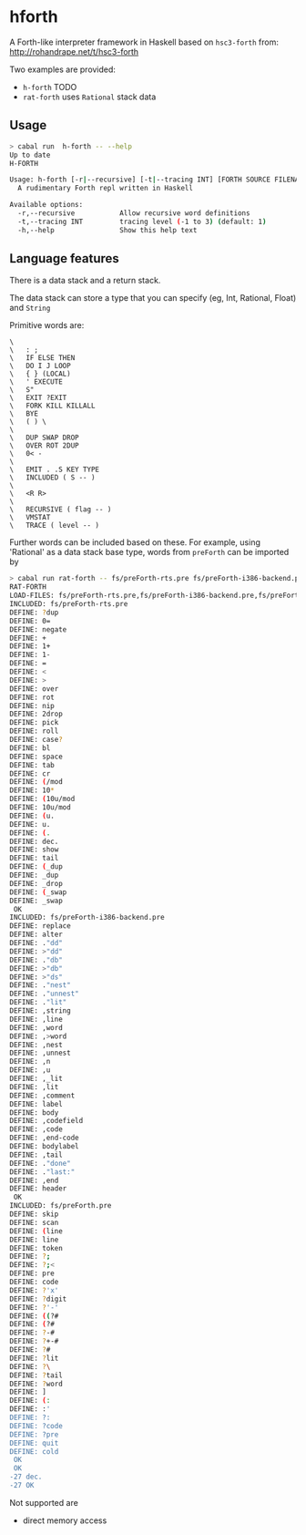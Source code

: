 # hforth

A Forth-like interpreter framework in Haskell
based on `hsc3-forth` from: http://rohandrape.net/t/hsc3-forth

Two examples are provided:
* `h-forth` TODO
* `rat-forth` uses `Rational` stack data

## Usage

```sh
> cabal run  h-forth -- --help
Up to date
H-FORTH

Usage: h-forth [-r|--recursive] [-t|--tracing INT] [FORTH SOURCE FILENAMES...]
  A rudimentary Forth repl written in Haskell

Available options:
  -r,--recursive           Allow recursive word definitions
  -t,--tracing INT         tracing level (-1 to 3) (default: 1)
  -h,--help                Show this help text
```

## Language features

There is a data stack and a return stack.

The data stack can store a type that you can specify (eg, Int, Rational, Float) and `String`

Primitive words are:

```Forth
\
\   : ;
\   IF ELSE THEN
\   DO I J LOOP
\   { } (LOCAL)
\   ' EXECUTE
\   S"
\   EXIT ?EXIT
\   FORK KILL KILLALL
\   BYE
\   ( ) \
\
\   DUP SWAP DROP
\   OVER ROT 2DUP
\   0< -
\
\   EMIT . .S KEY TYPE
\   INCLUDED ( S -- )
\
\   <R R>
\
\   RECURSIVE ( flag -- )
\   VMSTAT
\   TRACE ( level -- )
```

Further words can be included based on these. For example, using 'Rational' as
a data stack base type, words from `preForth` can be imported by

```sh
> cabal run rat-forth -- fs/preForth-rts.pre fs/preForth-i386-backend.pre fs/preForth.pre
RAT-FORTH
LOAD-FILES: fs/preForth-rts.pre,fs/preForth-i386-backend.pre,fs/preForth.pre
INCLUDED: fs/preForth-rts.pre
DEFINE: ?dup
DEFINE: 0=
DEFINE: negate
DEFINE: +
DEFINE: 1+
DEFINE: 1-
DEFINE: =
DEFINE: <
DEFINE: >
DEFINE: over
DEFINE: rot
DEFINE: nip
DEFINE: 2drop
DEFINE: pick
DEFINE: roll
DEFINE: case?
DEFINE: bl
DEFINE: space
DEFINE: tab
DEFINE: cr
DEFINE: (/mod
DEFINE: 10*
DEFINE: (10u/mod
DEFINE: 10u/mod
DEFINE: (u.
DEFINE: u.
DEFINE: (.
DEFINE: dec.
DEFINE: show
DEFINE: tail
DEFINE: (_dup
DEFINE: _dup
DEFINE: _drop
DEFINE: (_swap
DEFINE: _swap
 OK
INCLUDED: fs/preForth-i386-backend.pre
DEFINE: replace
DEFINE: alter
DEFINE: ."dd"
DEFINE: >"dd"
DEFINE: ."db"
DEFINE: >"db"
DEFINE: >"ds"
DEFINE: ."nest"
DEFINE: ."unnest"
DEFINE: ."lit"
DEFINE: ,string
DEFINE: ,line
DEFINE: ,word
DEFINE: ,>word
DEFINE: ,nest
DEFINE: ,unnest
DEFINE: ,n
DEFINE: ,u
DEFINE: ,_lit
DEFINE: ,lit
DEFINE: ,comment
DEFINE: label
DEFINE: body
DEFINE: ,codefield
DEFINE: ,code
DEFINE: ,end-code
DEFINE: bodylabel
DEFINE: ,tail
DEFINE: ."done"
DEFINE: ."last:"
DEFINE: ,end
DEFINE: header
 OK
INCLUDED: fs/preForth.pre
DEFINE: skip
DEFINE: scan
DEFINE: (line
DEFINE: line
DEFINE: token
DEFINE: ?;
DEFINE: ?;<
DEFINE: pre
DEFINE: code
DEFINE: ?'x'
DEFINE: ?digit
DEFINE: ?'-'
DEFINE: ((?#
DEFINE: (?#
DEFINE: ?-#
DEFINE: ?+-#
DEFINE: ?#
DEFINE: ?lit
DEFINE: ?\
DEFINE: ?tail
DEFINE: ?word
DEFINE: ]
DEFINE: (:
DEFINE: :'
DEFINE: ?:
DEFINE: ?code
DEFINE: ?pre
DEFINE: quit
DEFINE: cold
 OK
 OK
-27 dec.
-27 OK

```

Not supported are

- direct memory access
